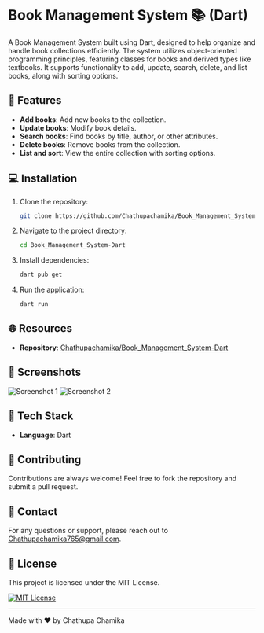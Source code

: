 # Book Management System 📚 (Dart)

A Book Management System built using Dart, designed to help organize and handle book collections efficiently. The system utilizes object-oriented programming principles, featuring classes for books and derived types like textbooks. It supports functionality to add, update, search, delete, and list books, along with sorting options.

## 🚀 Features

- **Add books**: Add new books to the collection.
- **Update books**: Modify book details.
- **Search books**: Find books by title, author, or other attributes.
- **Delete books**: Remove books from the collection.
- **List and sort**: View the entire collection with sorting options.

## 💻 Installation

1. Clone the repository:
    ```bash
    git clone https://github.com/Chathupachamika/Book_Management_System-Dart.git
    ```

2. Navigate to the project directory:
    ```bash
    cd Book_Management_System-Dart
    ```

3. Install dependencies:
    ```bash
    dart pub get
    ```

4. Run the application:
    ```bash
    dart run
    ```

## 🌐 Resources

- **Repository**: [Chathupachamika/Book_Management_System-Dart](https://github.com/Chathupachamika/Book_Management_System-Dart)

## 📸 Screenshots

![Screenshot 1](screenshots/screenshot1.png)
![Screenshot 2](screenshots/screenshot2.png)

## 🔧 Tech Stack

- **Language**: Dart

## 🤝 Contributing

Contributions are always welcome! Feel free to fork the repository and submit a pull request.

## 📧 Contact

For any questions or support, please reach out to [Chathupachamika765@gmail.com](mailto:Chathupachamika765@gmail.com).

## 📃 License

This project is licensed under the MIT License.

[![MIT License](https://img.shields.io/badge/License-MIT-green.svg)](https://choosealicense.com/licenses/mit/)

---

Made with ❤️ by Chathupa Chamika
